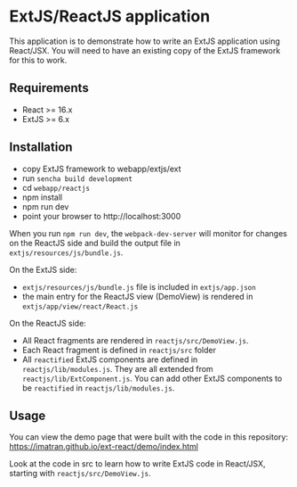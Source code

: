 **<h1>ExtJS/ReactJS application</h1>**

This application is to demonstrate how to write an ExtJS application using React/JSX. You will need to have an existing copy of the ExtJS framework for this to work.

**<h2>Requirements</h2>**
- React >= 16.x
- ExtJS >= 6.x

**<h2>Installation</h2>**
- copy ExtJS framework to webapp/extjs/ext
- run `sencha build development`
- cd `webapp/reactjs`
- npm install
- npm run dev
- point your browser to http://localhost:3000

When you run `npm run dev`, the `webpack-dev-server` will monitor for changes on the ReactJS side and build the output file in `extjs/resources/js/bundle.js`.

On the ExtJS side:
- `extjs/resources/js/bundle.js` file is included in `extjs/app.json`
- the main entry for the ReactJS view (DemoView) is rendered in `extjs/app/view/react/React.js`

On the ReactJS side:
- All React fragments are rendered in `reactjs/src/DemoView.js`.
- Each React fragment is defined in `reactjs/src` folder
- All `reactified` ExtJS components are defined in `reactjs/lib/modules.js`. They are all extended from `reactjs/lib/ExtComponent.js`. You can add other ExtJS components to be `reactified` in `reactjs/lib/modules.js`.

**<h2>Usage</h2>**
You can view the demo page that were built with the code in this repository:
https://imatran.github.io/ext-react/demo/index.html

Look at the code in src to learn how to write ExtJS code in React/JSX, starting with `reactjs/src/DemoView.js`.
